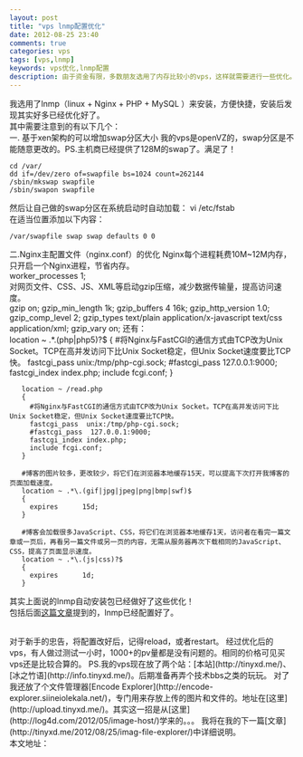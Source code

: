 ```yaml
---
layout: post
title: "vps lnmp配置优化"
date: 2012-08-25 23:40
comments: true
categories: vps
tags: [vps,lnmp]
keywords: vps优化,lnmp配置
description: 由于资金有限，多数朋友选用了内存比较小的vps，这样就需要进行一些优化。
---
```

我选用了lnmp（linux + Nginx + PHP + MySQL ）来安装，方便快捷，安装后发现其实好多已经优化好了。    
其中需要注意到的有以下几个：   
一. 基于xen架构的可以增加swap分区大小
我的vps是openVZ的，swap分区是不能随意更改的。PS.主机商已经提供了128M的swap了。满足了！   
```
cd /var/
dd if=/dev/zero of=swapfile bs=1024 count=262144
/sbin/mkswap swapfile
/sbin/swapon swapfile
```
然后让自己做的swap分区在系统启动时自动加载：
	vi /etc/fstab   
在适当位置添加以下内容：    

	/var/swapfile swap swap defaults 0 0
<!--more-->
二.Nginx主配置文件（nginx.conf）的优化
Nginx每个进程耗费10M~12M内存，只开启一个Nginx进程，节省内存。   
	worker_processes 1;   
对网页文件、CSS、JS、XML等启动gzip压缩，减少数据传输量，提高访问速度。   
	gzip on;
	gzip_min_length  1k;
	gzip_buffers     4 16k;
	gzip_http_version 1.0;
	gzip_comp_level 2;
	gzip_types       text/plain application/x-javascript text/css application/xml;
	gzip_vary on;
还有：   
	location ~ .*\.(php|php5)?$
	   {
	     #将Nginx与FastCGI的通信方式由TCP改为Unix Socket。TCP在高并发访问下比Unix Socket稳定，但Unix Socket速度要比TCP快。
	     fastcgi_pass  unix:/tmp/php-cgi.sock;
	     #fastcgi_pass  127.0.0.1:9000;
	     fastcgi_index index.php;
	     include fcgi.conf;
	   }
	
	   location ~ /read.php
	   {
	     #将Nginx与FastCGI的通信方式由TCP改为Unix Socket。TCP在高并发访问下比Unix Socket稳定，但Unix Socket速度要比TCP快。
	     fastcgi_pass  unix:/tmp/php-cgi.sock;
	     #fastcgi_pass  127.0.0.1:9000;
	     fastcgi_index index.php;
	     include fcgi.conf;
	   }
	   
	   #博客的图片较多，更改较少，将它们在浏览器本地缓存15天，可以提高下次打开我博客的页面加载速度。
	   location ~ .*\.(gif|jpg|jpeg|png|bmp|swf)$
	   {
	     expires      15d;
	   } 
	
	   #博客会加载很多JavaScript、CSS，将它们在浏览器本地缓存1天，访问者在看完一篇文章或一页后，再看另一篇文件或另一页的内容，无需从服务器再次下载相同的JavaScript、CSS，提高了页面显示速度。
	   location ~ .*\.(js|css)?$
	   {
	     expires      1d;
	   }   
	
其实上面说的lnmp自动安装包已经做好了这些优化！   
包括后面[这篇文章](http://blog.s135.com/post/375/2/1/)提到的，lnmp已经配置好了。   

<br />
对于新手的忠告，将配置改好后，记得reload，或者restart。   
经过优化后的vps，有人做过测试一小时，1000+的pv量都是没有问题的。相同的价格可见买vps还是比较合算的。   
PS.我的vps现在放了两个站：[本站](http://tinyxd.me/)、[冰之竹语](http://info.tinyxd.me/)。后期准备再弄个技术bbs之类的玩玩。   
对了我还放了个文件管理器[Encode Explorer](http://encode-explorer.siineiolekala.net/)，专门用来存放上传的图片和文件的。地址在[这里](http://upload.tinyxd.me/)。其实这一招是从[这里](http://log4d.com/2012/05/image-host/)学来的。。。
我将在我的下一篇[文章](http://tinyxd.me/2012/08/25/imag-file-explorer/)中详细说明。   
<br />
本文地址：<http://tinyxd.me/2012/08/25/vps-optimization/>

